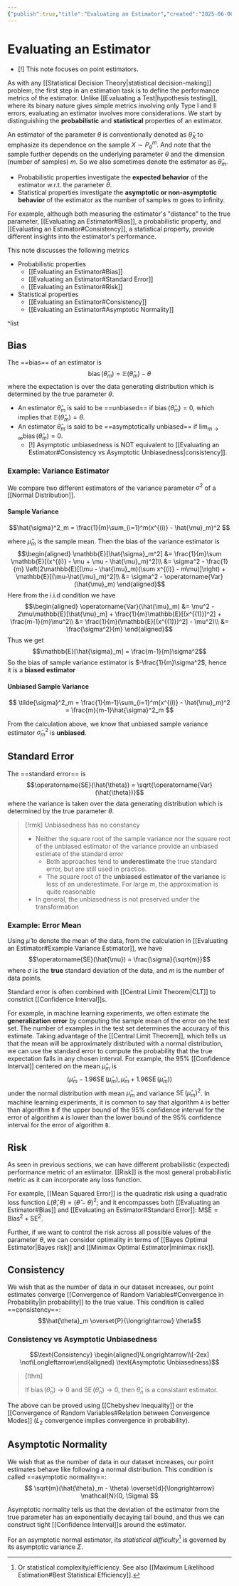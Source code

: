 ```yaml
---
{"publish":true,"title":"Evaluating an Estimator","created":"2025-06-06T02:05:38","modified":"2025-06-06T03:50:21","cssclasses":"","state":"done","sup":["[[Estimation]]"],"aliases":null,"type":"note"}
---
```



# Evaluating an Estimator

- [!] This note focuses on point estimators.

As with any [[Statistical Decision Theory\|statistical decision-making]] problem, the first step in an estimation task is to define the performance metrics of the estimator.
Unlike [[Evaluating a Test\|hypothesis testing]], where its binary nature gives simple metrics involving only Type I and II errors, evaluating an estimator involves more considerations.
We start by distinguishing the **probabilistic** and **statistical** properties of an estimator.

An estimator of the parameter $\theta$ is conventionally denoted as $\hat{\theta}_{X}$ to emphasize its dependence on the sample $X \sim P_{\theta}^{m}$. And note that the sample further depends on the underlying parameter $\theta$ and the dimension (number of samples) $m$. So we also sometimes denote the estimator as $\hat{\theta}_{m}$.

- Probabilistic properties investigate the **expected behavior** of the estimator w.r.t. the parameter $\theta$.
- Statistical properties investigate the **asymptotic or non-asymptotic behavior** of the estimator as the number of samples $m$ goes to infinity.

For example, although both measuring the estimator's "distance" to the true parameter, [[Evaluating an Estimator#Bias]], a probabilistic property, and [[Evaluating an Estimator#Consistency]], a statistical property, provide different insights into the estimator's performance.

This note discusses the following metrics

- Probabilistic properties
	- [[Evaluating an Estimator#Bias]]
	- [[Evaluating an Estimator#Standard Error]]
	- [[Evaluating an Estimator#Risk]]
- Statistical properties
	- [[Evaluating an Estimator#Consistency]]
	- [[Evaluating an Estimator#Asymptotic Normality]]

^list

## Bias

The ==bias== of an estimator is
$$\operatorname{bias}(\hat{\theta}_m) = \mathbb{E}(\hat{\theta}_m) - \theta$$
where the expectation is over the data generating distribution which is determined by the true parameter $\theta$.

- An estimator $\hat{\theta}_{m}$ is said to be ==unbiased== if $\operatorname{bias}(\hat{\theta}_m)=0,$ which implies that $\mathbb{E}(\hat{\theta}_m)=\theta$.
- An estimator $\hat{\theta}_m$ is said to be ==asymptotically unbiased== if $\lim_{m \to \infty} \operatorname{bias}(\hat{\theta}_m)=0$.
    - [!] Asymptotic unbiasedness is NOT equivalent to [[Evaluating an Estimator#Consistency vs Asymptotic Unbiasedness\|consistency]].



### Example: Variance Estimator

We compare two different estimators of the variance parameter $σ^2$ of a [[Normal Distribution]].

#### Sample Variance

$$\hat{\sigma}^2_m = \frac{1}{m}\sum_{i=1}^m(x^{(i)} - \hat{\mu}_m)^2 $$

where $\hat{\mu}_m$ is the sample mean. Then the bias of the variance estimator is
$$\begin{aligned}
\mathbb{E}[\hat{\sigma}_m^2] &= \frac{1}{m}\sum \mathbb{E}[(x^{(i)} - \mu + \mu - \hat{\mu}_m)^2]\\
&= \sigma^2 - \frac{1}{m} \left(2\mathbb{E}[(\mu - \hat{\mu}_m)(\sum x^{(i)} - m\mu)]\right) + \mathbb{E}[(\mu-\hat{\mu}_m)^2]\\
&= \sigma^2 - \operatorname{Var}(\hat{\mu}_m)
\end{aligned}$$
Here from the i.i.d condition we have
$$\begin{aligned}
    \operatorname{Var}(\hat{\mu}_m) &= \mu^2 - 2\mu\mathbb{E}[\hat{\mu}_m] + \frac{1}{m}\mathbb{E}[(x^{(1)})^2] + \frac{m-1}{m}\mu^2\\
    &= \frac{1}{m}(\mathbb{E}[(x^{(1)})^2] - \mu^2)\\
    &= \frac{\sigma^2}{m}
\end{aligned}$$
Thus we get
$$\mathbb{E}[\hat{\sigma}_m] = \frac{m-1}{m}\sigma^2$$
So the bias of sample variance estimator is $-\frac{1}{m}\sigma^2$, hence it is a **biased estimator**

#### Unbiased Sample Variance

$$
\tilde{\sigma}^2_m = \frac{1}{m-1}\sum_{i=1}^m(x^{(i)} - \hat{\mu}_m)^2 = \frac{m}{m-1}\hat{\sigma}^2_m
$$

From the calculation above, we know that unbiased sample variance estimator $\tilde{\sigma}^2_m$ is **unbiased**.

## Standard Error

The ==standard error== is
$$\operatorname{SE}(\hat{\theta}) = \sqrt{\operatorname{Var}(\hat{\theta})}$$
where the variance is taken over the data generating distribution which is determined by the true parameter $\theta$.

> [!rmk] Unbiasedness has no constancy
>
> * Neither the square root of the sample variance nor the square root of the unbiased estimator of the variance provide an unbiased estimate of the standard error
>     * Both approaches tend to **underestimate** the true standard error, but are still used in practice.
>     * The square root of the **unbiased estimator of the variance** is less of an underestimate. For large $m$, the approximation is quite reasonable
> * In general, the unbiasedness is not preserved under the transformation
> 

### Example: Error Mean

Using $\hat{\mu}$ to denote the mean of the data, from the calculation in [[Evaluating an Estimator#Example Variance Estimator]], we have
$$\operatorname{SE}(\hat{\mu}) = \frac{\sigma}{\sqrt{m}}$$
where $\sigma$ is the **true** standard deviation of the data, and $m$ is the number of data points.

Standard error is often combined with [[Central Limit Theorem\|CLT]] to constrict [[Confidence Interval]]s.

For example, in machine learning experiments, we often estimate the **generalization error** by computing the sample mean of the error on the test set. The number of examples in the test set determines the accuracy of this estimate. Taking advantage of the [[Central Limit Theorem]], which tells us that the mean will be approximately distributed with a normal distribution, we can use the standard error to compute the probability that the true expectation falls in any chosen interval. For example, the 95% [[Confidence Interval]] centered on the mean $\hat{\mu}_m$ is
$$(\hat{\mu}_m − 1.96\operatorname{SE}(\hat{\mu}_m), \hat{\mu}_m + 1.96\operatorname{SE}(\hat{\mu}_m))$$
under the normal distribution with mean $\hat{\mu}_m$ and variance $\operatorname{SE}(\hat{\mu}_m)^2$. In machine learning experiments, it is common to say that algorithm `A` is better than algorithm `B` if the upper bound of the 95% confidence interval for the error of algorithm `A` is lower than the lower bound of the 95% confidence interval for the error of algorithm `B`.

## Risk

As seen in previous sections, we can have different probabilistic (expected) performance metric of an estimator. [[Risk]] is the most general probabilistic metric as it can incorporate any loss function.

For example, [[Mean Squared Error]] is the quadratic risk using a quadratic loss function $L(\hat{\theta},\theta) = (\hat{\theta} - \theta)^2$; and it encompasses both [[Evaluating an Estimator#Bias]] and [[Evaluating an Estimator#Standard Error]]: $\mathrm{MSE} = \mathrm{Bias}^{2} + \mathrm{SE}^{2}$.

Further, if we want to control the risk across all possible values of the parameter $\theta$, we can consider optimality in terms of [[Bayes Optimal Estimator\|Bayes risk]] and [[Minimax Optimal Estimator\|minimax risk]].

## Consistency

We wish that as the number of data in our dataset increases, our point estimates converge [[Convergence of Random Variables#Convergence in Probability\|in probability]] to the true value. This condition is called ==consistency==:
$$\hat{\theta}_m \overset{P}{\longrightarrow} \theta$$

### Consistency vs Asymptotic Unbiasedness

$$\text{Consistency} \begin{aligned}\Longrightarrow\\[-2ex] \not\Longleftarrow\end{aligned} \text{Asymptotic Unbiasedness}$$

> [!thm]
>
> If $\operatorname{bias}(\hat{\theta}_{n})\to 0$ and $\operatorname{SE}(\hat{\theta}_{n})\to 0$, then $\hat{\theta}_{n}$ is a consistant estimator.

The above can be proved using [[Chebyshev Inequality]] or the [[Convergence of Random Variables#Relation between Convergence Modes]] ($L_2$ convergence implies convergence in probability).

## Asymptotic Normality

We wish that as the number of data in our dataset increases, our point estimates behave like following a normal distribution. This condition is called ==asymptotic normality==:
$$
\sqrt{m}(\hat{\theta}_m - \theta) \overset{d}{\longrightarrow} \mathcal{N}(0, \Sigma)
$$

Asymptotic normality tells us that the deviation of the estimator from the true parameter has an exponentially decaying tail bound, and thus we can construct tight [[Confidence Interval]]s around the estimator.

For an asymptotic normal estimator, its *statistical difficulty*[^1] is governed by its asymptotic variance $\Sigma$.

[^1]: Or statistical complexity/efficiency. See also [[Maximum Likelihood Estimation#Best Statistical Efficiency]].
